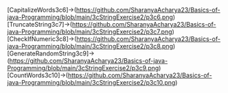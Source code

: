 [CapitalizeWords3c6]->(https://github.com/SharanyaAcharya23/Basics-of-java-Programming/blob/main/3cStringExercise2/p3c6.png)  
[TruncateString3c7]->(https://github.com/SharanyaAcharya23/Basics-of-java-Programming/blob/main/3cStringExercise2/p3c7.png)  
[CheckIfNumeric3c8]->(https://github.com/SharanyaAcharya23/Basics-of-java-Programming/blob/main/3cStringExercise2/p3c8.png)  
[GenerateRandomString3c9]->(https://github.com/SharanyaAcharya23/Basics-of-java-Programming/blob/main/3cStringExercise2/p3c9.png)  
[CountWords3c10]->(https://github.com/SharanyaAcharya23/Basics-of-java-Programming/blob/main/3cStringExercise2/p3c10.png)

